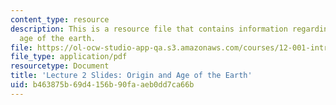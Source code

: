 ```yaml
---
content_type: resource
description: This is a resource file that contains information regarding origin and
  age of the earth.
file: https://ol-ocw-studio-app-qa.s3.amazonaws.com/courses/12-001-introduction-to-geology-fall-2013/b463875b69d4156b90faaeb0dd7ca66b_MIT12_001F13_Lecture2slides.pdf
file_type: application/pdf
resourcetype: Document
title: 'Lecture 2 Slides: Origin and Age of the Earth'
uid: b463875b-69d4-156b-90fa-aeb0dd7ca66b
---
```

